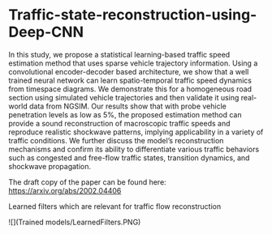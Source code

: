 # Traffic-state-reconstruction-using-Deep-CNN

In this study, we propose a statistical learning-based traffic speed estimation method that uses sparse vehicle trajectory information. Using a convolutional encoder-decoder based architecture, we show that a well trained neural network can learn spatio-temporal traffic speed dynamics from timespace diagrams. We demonstrate this for a homogeneous road section using simulated vehicle trajectories and then validate it using real-world data from NGSIM. Our results show that with probe vehicle penetration levels as low as 5%, the proposed estimation method can provide a sound reconstruction of macroscopic traffic speeds and reproduce realistic shockwave patterns, implying applicability in a variety of traffic conditions. We further discuss the model’s reconstruction mechanisms and confirm its ability to differentiate various traffic behaviors such as congested and free-flow traffic states, transition dynamics, and shockwave propagation.

The draft copy of the paper can be found here: https://arxiv.org/abs/2002.04406

Learned filters which are relevant for traffic flow reconstruction

![](Trained models/LearnedFilters.PNG)
